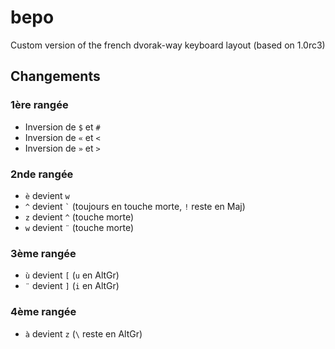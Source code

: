 bepo
====

Custom version of the french dvorak-way keyboard layout (based on 1.0rc3)

## Changements

### 1ère rangée
* Inversion de `$` et `#` 
* Inversion de `«` et `<`
* Inversion de `»` et `>`

### 2nde rangée
* `è` devient `w`
* `^` devient `` ` `` (toujours en touche morte, `!` reste en Maj)
* `z` devient `^` (touche morte)
* `w` devient `¨` (touche morte)

### 3ème rangée
* `ù` devient `[` (`u` en AltGr)
* `¨` devient `]` (`i` en AltGr)

### 4ème rangée
* `à` devient `z` (`\` reste en AltGr)


